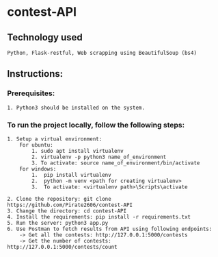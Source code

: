 # contest-API

## Technology used
    Python, Flask-restful, Web scrapping using BeautifulSoup (bs4)

## Instructions:

### Prerequisites:
    1. Python3 should be installed on the system.

### To run the project locally, follow the following steps:
    1. Setup a virtual environment:
        For ubuntu:
            1. sudo apt install virtualenv
            2. virtualenv -p python3 name_of_environment
            3. To activate: source name_of_environment/bin/activate
        For windows:
            1.	pip install virtualenv
            2.	python -m venv <path for creating virtualenv>
            3.	To activate: <virtualenv path>\Scripts\activate

    2. Clone the repository: git clone https://github.com/Pirate2606/contest-API
    3. Change the directory: cd contest-API
    4. Install the requirements: pip install -r requirements.txt
    5. Run the server: python3 app.py
    6. Use Postman to fetch results from API using following endpoints:
        -> Get all the contests: http://127.0.0.1:5000/contests
        -> Get the number of contests: http://127.0.0.1:5000/contests/count
